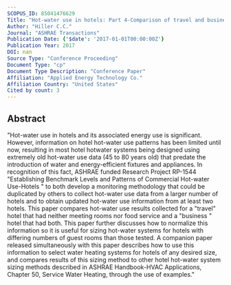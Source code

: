 ```yaml
---
SCOPUS_ID: 85041476629
Title: "Hot-water use in hotels: Part 4-Comparison of travel and business hotel hot-water system monitoring results"
Author: "Hiller C.C."
Journal: "ASHRAE Transactions"
Publication Date: {'$date': '2017-01-01T00:00:00Z'}
Publication Year: 2017
DOI: nan
Source Type: "Conference Proceeding"
Document Type: "cp"
Document Type Description: "Conference Paper"
Affiliation: "Applied Energy Technology Co."
Affiliation Country: "United States"
Cited by count: 3
---
```


## Abstract
"Hot-water use in hotels and its associated energy use is significant. However, information on hotel hot-water use patterns has been limited until now, resulting in most hotel hotwater systems being designed using extremely old hot-water use data (45 to 80 years old) that predate the introduction of water and energy-efficient fixtures and appliances. In recognition of this fact, ASHRAE funded Research Project RP-1544 \"Establishing Benchmark Levels and Patterns of Commercial Hot-water Use-Hotels \" to both develop a monitoring methodology that could be duplicated by others to collect hot-water use data from a larger number of hotels and to obtain updated hot-water use information from at least two hotels. This paper compares hot-water use results collected for a \"travel\" hotel that had neither meeting rooms nor food service and a \"business \" hotel that had both. This paper further discusses how to normalize this information so it is useful for sizing hot-water systems for hotels with differing numbers of guest rooms than those tested. A companion paper released simultaneously with this paper describes how to use this information to select water heating systems for hotels of any desired size, and compares results of this sizing method to other hotel hot-water system sizing methods described in ASHRAE Handbook-HVAC Applications, Chapter 50, Service Water Heating, through the use of examples."
